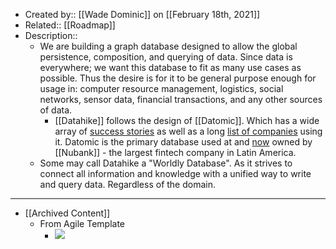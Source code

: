 - Created by:: [[Wade Dominic]] on [[February 18th, 2021]]
- Related:: [[Roadmap]]
- Description::
    - We are building a graph database designed to allow the global persistence, composition, and querying of data. Since data is everywhere; we want this database to fit as many use cases as possible. Thus the desire is for it to be general purpose enough for usage in: computer resource management, logistics, social networks, sensor data, financial transactions, and any other sources of data. 
        - [[Datahike]] follows the design of [[Datomic]]. Which has a wide array of [success stories](https://clojure.org/community/success_stories) as well as a long [list of companies](https://clojure.org/community/companies) using it. Datomic is the primary database used at and [now](https://cognitect.com/blog/2020/07/23/Cognitect-Joins-Nubank) owned by [[Nubank]] - the largest fintech company in Latin America.
    - Some may call Datahike a "Worldly Database". As it strives to connect all information and knowledge with a unified way to write and query data. Regardless of the domain. 
- ---
- [[Archived Content]]
    - From Agile Template
        - ![](https://firebasestorage.googleapis.com/v0/b/firescript-577a2.appspot.com/o/imgs%2Fapp%2FRoamAgile%2FKOktbKi5oT.jpg?alt=media&token=e9fbae77-3bc2-42b5-a04f-9093f9e34bab)
